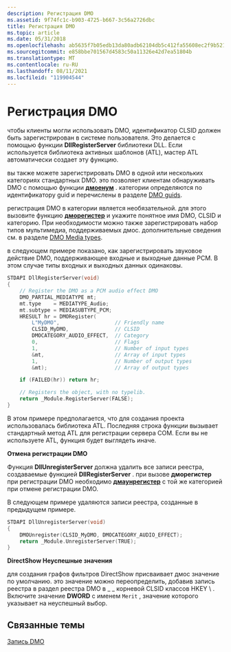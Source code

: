 ```yaml
---
description: Регистрация DMO
ms.assetid: 9f74fc1c-b903-4725-b667-3c56a2726dbc
title: Регистрация DMO
ms.topic: article
ms.date: 05/31/2018
ms.openlocfilehash: ab5635f7b05edb13da80adb62104db5c412fa55608ec2f9b5214380b7d9a095e
ms.sourcegitcommit: e858bbe701567d4583c50a11326e42d7ea51804b
ms.translationtype: MT
ms.contentlocale: ru-RU
ms.lasthandoff: 08/11/2021
ms.locfileid: "119904544"
---
```

# <a name="registering-a-dmo"></a>Регистрация DMO

чтобы клиенты могли использовать DMO, идентификатор CLSID должен быть зарегистрирован в системе пользователя. Это делается с помощью функции **DllRegisterServer** библиотеки DLL. Если используется библиотека активных шаблонов (ATL), мастер ATL автоматически создает эту функцию.

вы также можете зарегистрировать DMO в одной или нескольких категориях стандартных DMO. это позволяет клиентам обнаруживать DMO с помощью функции [**дмоенум**](/previous-versions/windows/desktop/api/Dmoreg/nf-dmoreg-dmoenum) . категории определяются по идентификатору guid и перечислены в разделе [DMO guids](dmo-guids.md).

регистрация DMO в категории является необязательной. для этого вызовите функцию [**дморегистер**](/previous-versions/windows/desktop/api/Dmoreg/nf-dmoreg-dmoregister) и укажите понятное имя DMO, CLSID и категорию. При необходимости можно также зарегистрировать набор типов мультимедиа, поддерживаемых дмос. дополнительные сведения см. в разделе [DMO Media types](dmo-media-types.md).

в следующем примере показано, как зарегистрировать звуковое действие DMO, поддерживающее входные и выходные данные PCM. В этом случае типы входных и выходных данных одинаковы.


```C++
STDAPI DllRegisterServer(void)
{
    // Register the DMO as a PCM audio effect DMO
    DMO_PARTIAL_MEDIATYPE mt;
    mt.type    = MEDIATYPE_Audio;
    mt.subtype = MEDIASUBTYPE_PCM;
    HRESULT hr = DMORegister(
        L"MyDMO",                  // Friendly name
        CLSID_MyDMO,               // CLSID
        DMOCATEGORY_AUDIO_EFFECT,  // Category
        0,                         // Flags 
        1,                         // Number of input types
        &mt,                       // Array of input types
        1,                         // Number of output types
        &mt);                      // Array of output types

    if (FAILED(hr)) return hr;

    // Registers the object, with no typelib.
    return _Module.RegisterServer(FALSE);
}
```



В этом примере предполагается, что для создания проекта использовалась библиотека ATL. Последняя строка функции вызывает стандартный метод ATL для регистрации сервера COM. Если вы не используете ATL, функция будет выглядеть иначе.

**Отмена регистрации DMO**

Функция **DllUnregisterServer** должна удалить все записи реестра, создаваемые функцией **DllRegisterServer** . при вызове **дморегистер** при регистрации DMO необходимо [**дмаунрегистер**](/previous-versions/windows/desktop/api/Dmoreg/nf-dmoreg-dmounregister) с той же категорией при отмене регистрации DMO.

В следующем примере удаляются записи реестра, созданные в предыдущем примере.


```C++
STDAPI DllUnregisterServer(void)
{
    DMOUnregister(CLSID_MyDMO, DMOCATEGORY_AUDIO_EFFECT);
    return _Module.UnregisterServer(TRUE);
}
```



**DirectShow Неуспешные значения**

для создания графов фильтров DirectShow присваивает дмос значение по умолчанию. это значение можно переопределить, добавив запись реестра в раздел реестра DMO в \_ \_ корневой CLSID классов HKEY \\ . Включите значение **DWORD** с именем `Merit` , значение которого указывает на неуспешный выбор.

## <a name="related-topics"></a>Связанные темы

<dl> <dt>

[Запись DMO](writing-a-dmo.md)
</dt> </dl>

 

 



